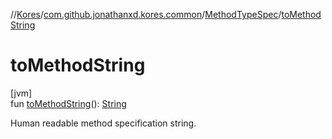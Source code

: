 //[Kores](../../../index.md)/[com.github.jonathanxd.kores.common](../index.md)/[MethodTypeSpec](index.md)/[toMethodString](to-method-string.md)

# toMethodString

[jvm]\
fun [toMethodString](to-method-string.md)(): [String](https://kotlinlang.org/api/latest/jvm/stdlib/kotlin/-string/index.html)

Human readable method specification string.
